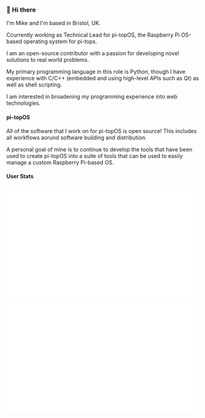 ### 👋 Hi there

I'm Mike and I'm based in Bristol, UK.

Ccurrently working as Technical Lead for pi-topOS, the Raspberry Pi OS-based operating system for pi-tops.

I am an open-source contributor with a passion for developing novel solutions to real world problems.

My primary programming language in this role is Python, though I have experience with C/C++ (embedded and using high-level APIs such as Qt) as well as shell scripting.

I am interested in broadening my programming experience into web technologies.

#### pi-topOS

All of the software that I work on for pi-topOS is open source! This includes all workflows aorund software building and distribution.

A personal goal of mine is to continue to develop the tools that have been used to create pi-topOS into a suite of tools that can be used to easily manage a custom Raspberry Pi-based OS.

#### User Stats
![](https://raw.githubusercontent.com/m-roberts/github-stats/master/generated/overview.svg) ![](https://raw.githubusercontent.com/m-roberts/github-stats/master/generated/languages.svg)

